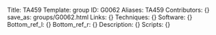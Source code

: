Title: TA459
Template: group 
ID: G0062
Aliases: TA459
Contributors: {}
save_as: groups/G0062.html 
Links: {} 
Techniques: {} 
Software: {} 
Bottom_ref_l: {} 
Bottom_ref_r: {} 
Description: {} 
Scripts: {} 
